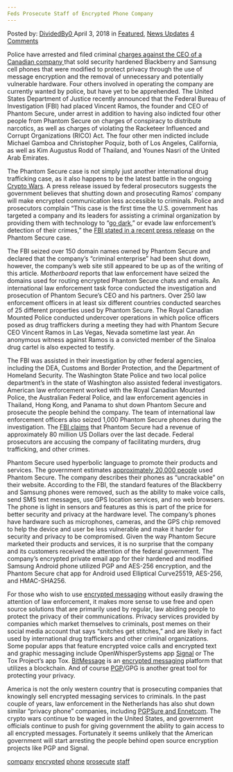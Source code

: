 ```yaml
---
Feds Prosecute Staff of Encrypted Phone Company
---
```

<article class="post-listing post-25248 post type-post status-publish format-standard has-post-thumbnail hentry 
 tag-company tag-encrypted tag-phone tag-prosecute tag-staff">
<div class="post-inner">
<span>Posted by: <a href="https://www.deepdotweb.com/author/dividedby0/" title="">DividedBy0 </a></span>
<span>April 3, 2018</span>
<span>in <a href="https://www.deepdotweb.com/category/deepdot-news/" rel="category tag">Featured</a>, <a href="https://www.deepdotweb.com/category/news-updates/" rel="category tag">News Updates</a></span>
<span><a href="https://www.deepdotweb.com/2018/04/03/feds-prosecute-staff-of-encrypted-phone-company/#comments">4 Comments</a></span>


<p>Police have arrested and filed criminal <a href="https://motherboard.vice.com/en_us/article/9kg93p/phantom-secure-sinaloa-cartel-four-indicted-blackberry">charges against the CEO of a Canadian company </a>that sold security hardened Blackberry and Samsung cell phones that were modified to protect privacy through the use of message encryption and the removal of unnecessary and potentially vulnerable hardware. Four others involved in operating the company are currently wanted by police, but have yet to be apprehended. The United States Department of Justice recently announced that the Federal Bureau of Investigation (FBI) had placed Vincent Ramos, the founder and CEO of Phantom Secure, under arrest in addition to having also indicted four other people from Phantom Secure on charges of conspiracy to distribute narcotics, as well as charges of violating the Racketeer Influenced and Corrupt Organizations (RICO) Act. The four other men indicted include Michael Gamboa and Christopher Poquiz, both of Los Angeles, California, as well as Kim Augustus Rodd of Thailand, and Younes Nasri of the United Arab Emirates.</p>
<p>The Phantom Secure case is not simply just another international drug trafficking case, as it also happens to be the latest battle in the ongoing <a href="https://www.deepdotweb.com/2018/01/27/encryption-is-a-public-safety-issue/">Crypto Wars</a>. A press release issued by federal prosecutors suggests the government believes that shutting down and prosecuting Ramos’ company will make encrypted communication less accessible to criminals. Police and prosecutors complain “This case is the first time the U.S. government has targeted a company and its leaders for assisting a criminal organization by providing them with technology to “<a href="https://www.deepdotweb.com/2017/05/25/op-ed-going-dark-fbi-lie/">go dark</a>,” or evade law enforcement’s detection of their crimes,” the <a href="https://www.fbi.gov/news/stories/phantom-secure-takedown-031618">FBI stated in a recent press release</a> on the Phantom Secure case.</p>
<p>The FBI seized over 150 domain names owned by Phantom Secure and declared that the company’s “criminal enterprise” had been shut down, however, the company’s web site still appeared to be up as of the writing of this article. <em>Motherboard </em>reports that law enforcement have seized the domains used for routing encrypted Phantom Secure chats and emails. An international law enforcement task force conducted the investigation and prosecution of Phantom Secure’s CEO and his partners. Over 250 law enforcement officers in at least six different countries conducted searches of 25 different properties used by Phantom Secure. The Royal Canadian Mounted Police conducted undercover operations in which police officers posed as drug traffickers during a meeting they had with Phantom Secure CEO Vincent Ramos in Las Vegas, Nevada sometime last year. An anonymous witness against Ramos is a convicted member of the Sinaloa drug cartel is also expected to testify.</p>
<p>The FBI was assisted in their investigation by other federal agencies, including the DEA, Customs and Border Protection, and the Department of Homeland Security. The Washington State Police and two local police department’s in the state of Washington also assisted federal investigators. American law enforcement worked with the Royal Canadian Mounted Police, the Australian Federal Police, and law enforcement agencies in Thailand, Hong Kong, and Panama to shut down Phantom Secure and prosecute the people behind the company. The team of international law enforcement officers also seized 1,000 Phantom Secure phones during the investigation. The <a href="https://www.fbi.gov/news/stories/phantom-secure-takedown-031618">FBI claims</a> that Phantom Secure had a revenue of approximately 80 million US Dollars over the last decade. Federal prosecutors are accusing the company of facilitating murders, drug trafficking, and other crimes.</p>
<p>Phantom Secure used hyperbolic language to promote their products and services. The government estimates <a href="https://www.darkreading.com/endpoint/authentication/phantom-secure-uncrackable-phone-execs-indicted-for-rico-crimes/d/d-id/1331297">approximately 20,000 people</a> used Phantom Secure. The company describes their phones as “uncrackable” on their website. According to the FBI, the standard features of the Blackberry and Samsung phones were removed, such as the ability to make voice calls, send SMS text messages, use GPS location services, and no web browsers. The phone is light in sensors and features as this is part of the price for better security and privacy at the hardware level. The company’s phones have hardware such as microphones, cameras, and the GPS chip removed to help the device and user be less vulnerable and make it harder for security and privacy to be compromised. Given the way Phantom Secure marketed their products and services, it is no surprise that the company and its customers received the attention of the federal government. The company’s encrypted private email app for their hardened and modified Samsung Android phone utilized PGP and AES-256 encryption, and the Phantom Secure chat app for Android used Elliptical Curve25519, AES-256, and HMAC-SHA256.</p>
<p>For those who wish to use <a href="https://www.deepdotweb.com/2017/12/19/messaging-apps-comparison/">encrypted messaging</a> without easily drawing the attention of law enforcement, it makes more sense to use free and open source solutions that are primarily used by regular, law abiding people to protect the privacy of their communications. Privacy services provided by companies which market themselves to criminals, post memes on their social media account that says “snitches get stitches,” and are likely in fact used by international drug traffickers and other criminal organizations. Some popular apps that feature encrypted voice calls and encrypted text and graphic messaging include OpenWhisperSystems app <a href="https://www.deepdotweb.com/tag/signal/">Signal</a> or The Tox Project’s app Tox. <a href="https://www.deepdotweb.com/2017/03/10/use-bitmessage-encrypted-messaging/">BitMessage</a> is an <a href="https://www.deepdotweb.com/2015/02/13/5-ways-to-send-secret-messages/">encrypted messaging</a> platform that utilizes a blockchain. And of course <a href="https://www.deepdotweb.com/2017/10/22/basic-guide-pgp-tails/">PGP</a>/GPG is another great tool for protecting your privacy.</p>
<p>America is not the only western country that is prosecuting companies that knowingly sell encrypted messaging services to criminals. In the past couple of years, law enforcement in the Netherlands has also shut down similar “privacy phone” companies, including <a href="https://motherboard.vice.com/en_us/article/4xknyq/dutch-cops-bust-another-pgp-blackberry-company-for-alleged-money-laundering">PGPSure and Ennetcom</a>. The crypto wars continue to be waged in the United States, and government officials continue to push for giving government the ability to gain access to all encrypted messages. Fortunately it seems unlikely that the American government will start arresting the people behind open source encryption projects like PGP and Signal.</p>
</div>
<a href="https://www.deepdotweb.com/tag/company/" rel="tag">company</a> <a href="https://www.deepdotweb.com/tag/encrypted/" rel="tag">encrypted</a>  <a href="https://www.deepdotweb.com/tag/phone/" rel="tag">phone</a> <a href="https://www.deepdotweb.com/tag/prosecute/" rel="tag">prosecute</a> <a href="https://www.deepdotweb.com/tag/staff/" rel="tag">staff</a></span> <span style="display:none" class="updated">2018-04-03<a href="https://www.deepdotweb.com/author/dividedby0/" title="Posts by DividedBy0" rel="author">DividedBy0</a></strong></div>

